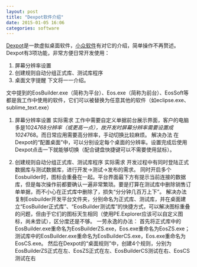 ```yaml
---
layout: post
title: "Dexpot软件介绍"
date: 2015-01-05 16:06
categories: software
---
```


[Dexpot][dexpot-official-site]是一款虚拟桌面软件，[小众软件][appin-dexpot]有对它的介绍，简单操作不再赘述。
Dexpot有3项功能，非常方便日常开发使用：
1. 屏幕分辨率设置
2. 创建规则自动分组正式库、测试库程序
3. 桌面文字提醒
下文将一一介绍。

文中提到的EosBuilder.exe（简称为平台）、Eos.exe（简称为前台）、EosSoft等都是我工作中使用的软件，它们可以被替换为任意其他的软件（如eclipse.exe、sublime_text.exe）

1. 屏幕分辨率设置
实际需求
工作中需要自定义单据前台展示界面，客户的电脑多是1024*768分辨率（或更高一点），故开发时屏幕分辨率需要设置成1024*768。而日常应用需要高分辨率，手动切换比较麻烦。
解决办法
在Dexpot的“配置桌面”中，可以分别设定每个桌面的分辨率。设置完成后使用Dexpot点击一下就能够切换（配合键盘快捷键可以不需要使用鼠标）。

2. 创建规则自动分组正式库、测试库程序
实际需求
开发过程中有同时登陆正式数据库与测试数据库，进行开发->测试->发布的需求。
同时开启多个Eosbuilder时，图标会重叠在一起。平台界面最下方有提示当前连接的数据库，但是每次操作前都要确认一遍非常繁琐。要是打算在测试库中删除销售订单单据，而不小心在正式库中删除了，损失“分分钟几百万上下”。
解决办法
复制Eosbuilder开发平台文件夹，分别命名为正式库、测试库，并在桌面建立“EosBuilder正式库”、“EosBuilder测试库”的快捷方式，可以解决图标重叠的问题，但由于它们的图标天生相同（使用PE.Explorer应该可以自定义图标，尚未尝试），区分度还是不够。
一劳永逸的办法：
首先将正式库中的EosBuilder.exe重命名为EosBuilderZS.exe，Eos.exe重命名为EosZS.exe；测试库中的EosBuilder.exe重命名为EosBuilderCS.exe，Eos.exe重命名为EosCS.exe。
然后在Dexpot的“桌面规则”中，创建4个规则，分别为
EosBuilderZS正式在左、EosZS正式在左、EosBuilderCS测试在右、EosCS测试在右


[dexpot-official-site]: http://dexpot.de/
[appin-dexpot]: http://www.appinn.com/dexpot/
